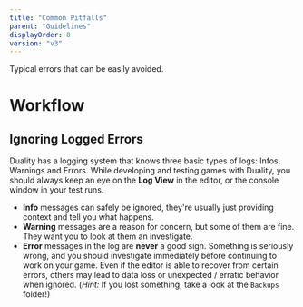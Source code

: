 ```yaml
---
title: "Common Pitfalls"
parent: "Guidelines"
displayOrder: 0
version: "v3"
---
```


Typical errors that can be easily avoided.

# Workflow

## Ignoring Logged Errors

Duality has a logging system that knows three basic types of logs: Infos, Warnings and Errors. While developing and testing games with Duality, you should always keep an eye on the **Log View** in the editor, or the console window in your test runs.

* **Info** messages can safely be ignored, they're usually just providing context and tell you what happens.
* **Warning** messages are a reason for concern, but some of them are fine. They want you to look at them an investigate.
* **Error** messages in the log are **never** a good sign. Something is seriously wrong, and you should investigate immediately before continuing to work on your game. Even if the editor is able to recover from certain errors, others may lead to data loss or unexpected / erratic behavior when ignored. (_Hint:_ If you lost something, take a look at the `Backups` folder!)